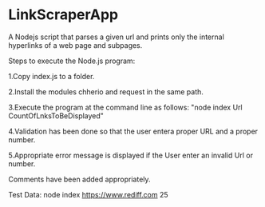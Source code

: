 # LinkScraperApp
A Nodejs script that parses a given url and prints  only the internal hyperlinks of a web page and subpages.


Steps to execute the Node.js program:

1.Copy index.js to a folder.

2.Install the modules chherio and request in the same path.

3.Execute the program at the command line as follows:
  "node index Url CountOfLnksToBeDisplayed"
  
4.Validation has been done so that the user entera proper URL and a proper number.

5.Appropriate error message is displayed if the User enter an invalid Url or number.

Comments have been added appropriately.

Test Data:
  node index https://www.rediff.com 25
  
